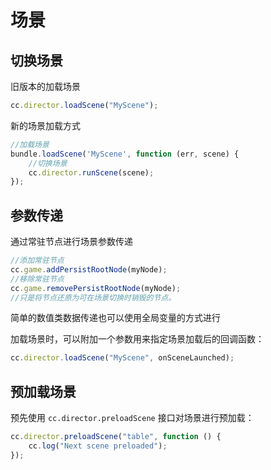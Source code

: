 # 场景



## 切换场景

旧版本的加载场景

```js
cc.director.loadScene("MyScene");
```

新的场景加载方式

```js
//加载场景
bundle.loadScene('MyScene', function (err, scene) {
    //切换场景
    cc.director.runScene(scene);
});
```



## 参数传递

通过常驻节点进行场景参数传递

```js
//添加常驻节点
cc.game.addPersistRootNode(myNode);
//移除常驻节点
cc.game.removePersistRootNode(myNode);
//只是将节点还原为可在场景切换时销毁的节点。
```



简单的数值类数据传递也可以使用全局变量的方式进行

加载场景时，可以附加一个参数用来指定场景加载后的回调函数：

```js
cc.director.loadScene("MyScene", onSceneLaunched);
```

## 预加载场景

预先使用 `cc.director.preloadScene` 接口对场景进行预加载：

```js
cc.director.preloadScene("table", function () {
    cc.log("Next scene preloaded");
});
```

